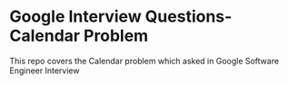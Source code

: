 # Google Interview Questions-Calendar Problem
This repo covers the Calendar problem which asked in Google Software Engineer Interview
